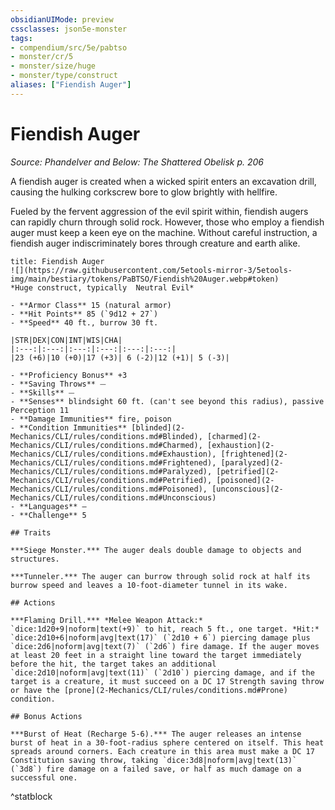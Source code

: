 ```yaml
---
obsidianUIMode: preview
cssclasses: json5e-monster
tags:
- compendium/src/5e/pabtso
- monster/cr/5
- monster/size/huge
- monster/type/construct
aliases: ["Fiendish Auger"]
---
```

# Fiendish Auger
*Source: Phandelver and Below: The Shattered Obelisk p. 206*  

A fiendish auger is created when a wicked spirit enters an excavation drill, causing the hulking corkscrew bore to glow brightly with hellfire.

Fueled by the fervent aggression of the evil spirit within, fiendish augers can rapidly churn through solid rock. However, those who employ a fiendish auger must keep a keen eye on the machine. Without careful instruction, a fiendish auger indiscriminately bores through creature and earth alike.

```ad-statblock
title: Fiendish Auger
![](https://raw.githubusercontent.com/5etools-mirror-3/5etools-img/main/bestiary/tokens/PaBTSO/Fiendish%20Auger.webp#token)
*Huge construct, typically  Neutral Evil*

- **Armor Class** 15 (natural armor)
- **Hit Points** 85 (`9d12 + 27`)
- **Speed** 40 ft., burrow 30 ft.

|STR|DEX|CON|INT|WIS|CHA|
|:---:|:---:|:---:|:---:|:---:|:---:|
|23 (+6)|10 (+0)|17 (+3)| 6 (-2)|12 (+1)| 5 (-3)|

- **Proficiency Bonus** +3
- **Saving Throws** ⏤
- **Skills** ⏤
- **Senses** blindsight 60 ft. (can't see beyond this radius), passive Perception 11
- **Damage Immunities** fire, poison
- **Condition Immunities** [blinded](2-Mechanics/CLI/rules/conditions.md#Blinded), [charmed](2-Mechanics/CLI/rules/conditions.md#Charmed), [exhaustion](2-Mechanics/CLI/rules/conditions.md#Exhaustion), [frightened](2-Mechanics/CLI/rules/conditions.md#Frightened), [paralyzed](2-Mechanics/CLI/rules/conditions.md#Paralyzed), [petrified](2-Mechanics/CLI/rules/conditions.md#Petrified), [poisoned](2-Mechanics/CLI/rules/conditions.md#Poisoned), [unconscious](2-Mechanics/CLI/rules/conditions.md#Unconscious)
- **Languages** —
- **Challenge** 5

## Traits

***Siege Monster.*** The auger deals double damage to objects and structures.

***Tunneler.*** The auger can burrow through solid rock at half its burrow speed and leaves a 10-foot-diameter tunnel in its wake.

## Actions

***Flaming Drill.*** *Melee Weapon Attack:* `dice:1d20+9|noform|text(+9)` to hit, reach 5 ft., one target. *Hit:* `dice:2d10+6|noform|avg|text(17)` (`2d10 + 6`) piercing damage plus `dice:2d6|noform|avg|text(7)` (`2d6`) fire damage. If the auger moves at least 20 feet in a straight line toward the target immediately before the hit, the target takes an additional `dice:2d10|noform|avg|text(11)` (`2d10`) piercing damage, and if the target is a creature, it must succeed on a DC 17 Strength saving throw or have the [prone](2-Mechanics/CLI/rules/conditions.md#Prone) condition.

## Bonus Actions

***Burst of Heat (Recharge 5-6).*** The auger releases an intense burst of heat in a 30-foot-radius sphere centered on itself. This heat spreads around corners. Each creature in this area must make a DC 17 Constitution saving throw, taking `dice:3d8|noform|avg|text(13)` (`3d8`) fire damage on a failed save, or half as much damage on a successful one.
```
^statblock